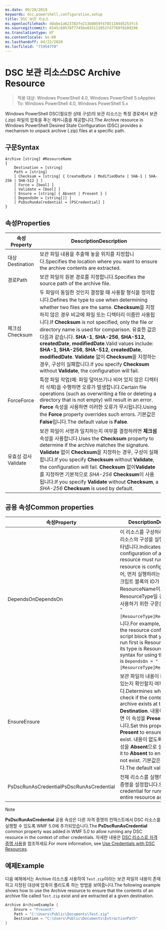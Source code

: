 ```yaml
---
ms.date: 09/20/2019
keywords: dsc,powershell,configuration,setup
title: DSC 보관 리소스
ms.openlocfilehash: ddabe1a623783fe213b8059f47851184d5253fc5
ms.sourcegitcommit: 6545c60578f7745be015111052fd7769f8289296
ms.translationtype: HT
ms.contentlocale: ko-KR
ms.lasthandoff: 04/22/2020
ms.locfileid: "71954770"
---
```

# <a name="dsc-archive-resource"></a><span data-ttu-id="c3302-103">DSC 보관 리소스</span><span class="sxs-lookup"><span data-stu-id="c3302-103">DSC Archive Resource</span></span>

> <span data-ttu-id="c3302-104">적용 대상: Windows PowerShell 4.0, Windows PowerShell 5.x</span><span class="sxs-lookup"><span data-stu-id="c3302-104">Applies To: Windows PowerShell 4.0, Windows PowerShell 5.x</span></span>

<span data-ttu-id="c3302-105">Windows PowerShell DSC(필요한 상태 구성)의 보관 리소스는 특정 경로에서 보관(.zip) 파일의 압축을 푸는 메커니즘을 제공합니다.</span><span class="sxs-lookup"><span data-stu-id="c3302-105">The Archive resource in Windows PowerShell Desired State Configuration (DSC) provides a mechanism to unpack archive (.zip) files at a specific path.</span></span>

## <a name="syntax"></a><span data-ttu-id="c3302-106">구문</span><span class="sxs-lookup"><span data-stu-id="c3302-106">Syntax</span></span>

```Syntax
Archive [string] #ResourceName
{
    Destination = [string]
    Path = [string]
    [ Checksum = [string] { CreatedDate | ModifiedDate | SHA-1 | SHA-256 | SHA-512 } ]
    [ Force = [bool] ]
    [ Validate = [bool] ]
    [ Ensure = [string] { Absent | Present } ]
    [ DependsOn = [string[]] ]
    [ PsDscRunAsCredential = [PSCredential] ]
}
```

## <a name="properties"></a><span data-ttu-id="c3302-107">속성</span><span class="sxs-lookup"><span data-stu-id="c3302-107">Properties</span></span>

|<span data-ttu-id="c3302-108">속성</span><span class="sxs-lookup"><span data-stu-id="c3302-108">Property</span></span> |<span data-ttu-id="c3302-109">Description</span><span class="sxs-lookup"><span data-stu-id="c3302-109">Description</span></span> |
|---|---|
|<span data-ttu-id="c3302-110">대상</span><span class="sxs-lookup"><span data-stu-id="c3302-110">Destination</span></span> |<span data-ttu-id="c3302-111">보관 파일 내용을 추출해 놓을 위치를 지정합니다.</span><span class="sxs-lookup"><span data-stu-id="c3302-111">Specifies the location where you want to ensure the archive contents are extracted.</span></span> |
|<span data-ttu-id="c3302-112">경로</span><span class="sxs-lookup"><span data-stu-id="c3302-112">Path</span></span> |<span data-ttu-id="c3302-113">보관 파일의 원본 경로를 지정합니다.</span><span class="sxs-lookup"><span data-stu-id="c3302-113">Specifies the source path of the archive file.</span></span> |
|<span data-ttu-id="c3302-114">체크섬</span><span class="sxs-lookup"><span data-stu-id="c3302-114">Checksum</span></span> |<span data-ttu-id="c3302-115">두 파일이 동일한 것인지 결정할 때 사용할 형식을 정의합니다.</span><span class="sxs-lookup"><span data-stu-id="c3302-115">Defines the type to use when determining whether two files are the same.</span></span> <span data-ttu-id="c3302-116">**Checksum**을 지정하지 않은 경우 비교에 파일 또는 디렉터리 이름만 사용됩니다.</span><span class="sxs-lookup"><span data-stu-id="c3302-116">If **Checksum** is not specified, only the file or directory name is used for comparison.</span></span> <span data-ttu-id="c3302-117">유효한 값은 다음과 같습니다. **SHA-1**, **SHA-256**, **SHA-512**, **createdDate**, **modifiedDate**.</span><span class="sxs-lookup"><span data-stu-id="c3302-117">Valid values include: **SHA-1**, **SHA-256**, **SHA-512**, **createdDate**, **modifiedDate**.</span></span> <span data-ttu-id="c3302-118">**Validate** 없이 **Checksum**을 지정하는 경우, 구성이 실패합니다.</span><span class="sxs-lookup"><span data-stu-id="c3302-118">If you specify **Checksum** without **Validate**, the configuration will fail.</span></span> |
|<span data-ttu-id="c3302-119">Force</span><span class="sxs-lookup"><span data-stu-id="c3302-119">Force</span></span> |<span data-ttu-id="c3302-120">특정 파일 작업(예: 파일 덮어쓰기나 비어 있지 않은 디렉터리 삭제)을 수행하면 오류가 발생합니다.</span><span class="sxs-lookup"><span data-stu-id="c3302-120">Certain file operations (such as overwriting a file or deleting a directory that is not empty) will result in an error.</span></span> <span data-ttu-id="c3302-121">**Force** 속성을 사용하면 이러한 오류가 무시됩니다.</span><span class="sxs-lookup"><span data-stu-id="c3302-121">Using the **Force** property overrides such errors.</span></span> <span data-ttu-id="c3302-122">기본값은 **False**입니다.</span><span class="sxs-lookup"><span data-stu-id="c3302-122">The default value is **False**.</span></span> |
|<span data-ttu-id="c3302-123">유효성 검사</span><span class="sxs-lookup"><span data-stu-id="c3302-123">Validate</span></span>| <span data-ttu-id="c3302-124">보관 파일이 서명과 일치하는지 여부를 결정하려면 **체크섬** 속성을 사용합니다.</span><span class="sxs-lookup"><span data-stu-id="c3302-124">Uses the **Checksum** property to determine if the archive matches the signature.</span></span> <span data-ttu-id="c3302-125">**Validate** 없이 **Checksum**을 지정하는 경우, 구성이 실패합니다.</span><span class="sxs-lookup"><span data-stu-id="c3302-125">If you specify **Checksum** without **Validate**, the configuration will fail.</span></span> <span data-ttu-id="c3302-126">**Checksum** 없이**Validate**를 지정하면 기본적으로 _SHA-256_ **Checksum**이 사용됩니다.</span><span class="sxs-lookup"><span data-stu-id="c3302-126">If you specify **Validate** without **Checksum**, a _SHA-256_ **Checksum** is used by default.</span></span> |

## <a name="common-properties"></a><span data-ttu-id="c3302-127">공용 속성</span><span class="sxs-lookup"><span data-stu-id="c3302-127">Common properties</span></span>

|<span data-ttu-id="c3302-128">속성</span><span class="sxs-lookup"><span data-stu-id="c3302-128">Property</span></span> |<span data-ttu-id="c3302-129">Description</span><span class="sxs-lookup"><span data-stu-id="c3302-129">Description</span></span> |
|---|---|
|<span data-ttu-id="c3302-130">DependsOn</span><span class="sxs-lookup"><span data-stu-id="c3302-130">DependsOn</span></span> |<span data-ttu-id="c3302-131">이 리소스를 구성하려면 먼저 다른 리소스의 구성을 실행해야 함을 나타냅니다.</span><span class="sxs-lookup"><span data-stu-id="c3302-131">Indicates that the configuration of another resource must run before this resource is configured.</span></span> <span data-ttu-id="c3302-132">예를 들어, 먼저 실행하려는 리소스 구성 스크립트 블록의 ID가 ResourceName이고 해당 형식이 ResourceType일 경우, 이 속성을 사용하기 위한 구문은 `DependsOn = "[ResourceType]ResourceName"`입니다.</span><span class="sxs-lookup"><span data-stu-id="c3302-132">For example, if the ID of the resource configuration script block that you want to run first is ResourceName and its type is ResourceType, the syntax for using this property is `DependsOn = "[ResourceType]ResourceName"`.</span></span> |
|<span data-ttu-id="c3302-133">Ensure</span><span class="sxs-lookup"><span data-stu-id="c3302-133">Ensure</span></span> |<span data-ttu-id="c3302-134">보관 파일의 내용이 **Destination**에 있는지 확인할지 여부를 결정합니다.</span><span class="sxs-lookup"><span data-stu-id="c3302-134">Determines whether to check if the content of the archive exists at the **Destination**.</span></span> <span data-ttu-id="c3302-135">내용이 있도록 하려면 이 속성을 **Present**으로 설정합니다.</span><span class="sxs-lookup"><span data-stu-id="c3302-135">Set this property to **Present** to ensure the contents exist.</span></span> <span data-ttu-id="c3302-136">내용이 없도록 하려면 이 속성을 **Absent**으로 설정합니다.</span><span class="sxs-lookup"><span data-stu-id="c3302-136">Set it to **Absent** to ensure they do not exist.</span></span> <span data-ttu-id="c3302-137">기본값은 **Present**입니다.</span><span class="sxs-lookup"><span data-stu-id="c3302-137">The default value is **Present**.</span></span> |
|<span data-ttu-id="c3302-138">PsDscRunAsCredential</span><span class="sxs-lookup"><span data-stu-id="c3302-138">PsDscRunAsCredential</span></span> |<span data-ttu-id="c3302-139">전체 리소스를 실행하기 위한 자격 증명을 설정합니다.</span><span class="sxs-lookup"><span data-stu-id="c3302-139">Sets the credential for running the entire resource as.</span></span> |

> [!NOTE]
> <span data-ttu-id="c3302-140">**PsDscRunAsCredential** 공용 속성은 다른 자격 증명의 컨텍스트에서 DSC 리소스를 실행할 수 있도록 WMF 5.0에 추가되었습니다.</span><span class="sxs-lookup"><span data-stu-id="c3302-140">The **PsDscRunAsCredential** common property was added in WMF 5.0 to allow running any DSC resource in the context of other credentials.</span></span> <span data-ttu-id="c3302-141">자세한 내용은 [ DSC 리소스로 자격 증명 사용](../../../configurations/runasuser.md)을 참조하세요.</span><span class="sxs-lookup"><span data-stu-id="c3302-141">For more information, see [Use Credentials with DSC Resources](../../../configurations/runasuser.md).</span></span>

## <a name="example"></a><span data-ttu-id="c3302-142">예제</span><span class="sxs-lookup"><span data-stu-id="c3302-142">Example</span></span>

<span data-ttu-id="c3302-143">다음 예제에서는 Archive 리소스를 사용하여 `Test.zip`이라는 보관 파일의 내용이 존재하고 지정된 대상에 압축이 풀리도록 하는 방법을 보여줍니다.</span><span class="sxs-lookup"><span data-stu-id="c3302-143">The following example shows how to use the Archive resource to ensure that the contents of an archive file called `Test.zip` exist and are extracted at a given destination.</span></span>

```powershell
Archive ArchiveExample {
    Ensure = "Present"
    Path = "C:\Users\Public\Documents\Test.zip"
    Destination = "C:\Users\Public\Documents\ExtractionPath"
}
```